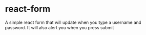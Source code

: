 # react-form
A simple react form that will update when you type a username and password. It will also alert you when you press submit
